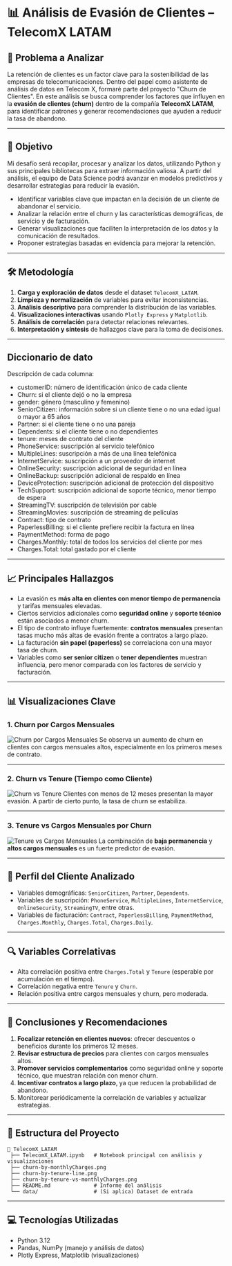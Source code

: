 # 📊 Análisis de Evasión de Clientes – TelecomX LATAM

## 📌 Problema a Analizar

La retención de clientes es un factor clave para la sostenibilidad de las empresas de telecomunicaciones. Dentro del papel como asistente de análisis de datos en Telecom X, formaré parte del proyecto "Churn de Clientes". En este análisis se busca comprender los factores que influyen en la **evasión de clientes (churn)** dentro de la compañía **TelecomX LATAM**, para identificar patrones y generar recomendaciones que ayuden a reducir la tasa de abandono.

---

## 🎯 Objetivo

Mi desafío será recopilar, procesar y analizar los datos, utilizando Python y sus principales bibliotecas para extraer información valiosa. A partir del análisis, el equipo de Data Science podrá avanzar en modelos predictivos y desarrollar estrategias para reducir la evasión.

* Identificar variables clave que impactan en la decisión de un cliente de abandonar el servicio.
* Analizar la relación entre el churn y las características demográficas, de servicio y de facturación.
* Generar visualizaciones que faciliten la interpretación de los datos y la comunicación de resultados.
* Proponer estrategias basadas en evidencia para mejorar la retención.

---

## 🛠️ Metodología

1. **Carga y exploración de datos** desde el dataset `TelecomX_LATAM`.
2. **Limpieza y normalización** de variables para evitar inconsistencias.
3. **Análisis descriptivo** para comprender la distribución de las variables.
4. **Visualizaciones interactivas** usando `Plotly Express` y `Matplotlib`.
5. **Análisis de correlación** para detectar relaciones relevantes.
6. **Interpretación y síntesis** de hallazgos clave para la toma de decisiones.

---

## Diccionario de dato

Descripción de cada columna:

* customerID: número de identificación único de cada cliente
* Churn: si el cliente dejó o no la empresa
* gender: género (masculino y femenino)
* SeniorCitizen: información sobre si un cliente tiene o no una edad igual o mayor a 65 años
* Partner: si el cliente tiene o no una pareja
* Dependents: si el cliente tiene o no dependientes
* tenure: meses de contrato del cliente
* PhoneService: suscripción al servicio telefónico
* MultipleLines: suscripción a más de una línea telefónica
* InternetService: suscripción a un proveedor de internet
* OnlineSecurity: suscripción adicional de seguridad en línea
* OnlineBackup: suscripción adicional de respaldo en línea
* DeviceProtection: suscripción adicional de protección del dispositivo
* TechSupport: suscripción adicional de soporte técnico, menor tiempo de espera
* StreamingTV: suscripción de televisión por cable
* StreamingMovies: suscripción de streaming de películas
* Contract: tipo de contrato
* PaperlessBilling: si el cliente prefiere recibir la factura en línea
* PaymentMethod: forma de pago
* Charges.Monthly: total de todos los servicios del cliente por mes
* Charges.Total: total gastado por el cliente

---
## 📈 Principales Hallazgos

* La evasión es **más alta en clientes con menor tiempo de permanencia** y tarifas mensuales elevadas.
* Ciertos servicios adicionales como **seguridad online** y **soporte técnico** están asociados a menor churn.
* El tipo de contrato influye fuertemente: **contratos mensuales** presentan tasas mucho más altas de evasión frente a contratos a largo plazo.
* La facturación **sin papel (paperless)** se correlaciona con una mayor tasa de churn.
* Variables como **ser senior citizen** o **tener dependientes** muestran influencia, pero menor comparada con los factores de servicio y facturación.

---

## 📊 Visualizaciones Clave

### 1. **Churn por Cargos Mensuales**

![Churn por Cargos Mensuales](churn-by-monthlyCharges.png)
Se observa un aumento de churn en clientes con cargos mensuales altos, especialmente en los primeros meses de contrato.

---

### 2. **Churn vs Tenure (Tiempo como Cliente)**

![Churn vs Tenure](churn-by-tenure-line.png)
Clientes con menos de 12 meses presentan la mayor evasión. A partir de cierto punto, la tasa de churn se estabiliza.

---

### 3. **Tenure vs Cargos Mensuales por Churn**

![Tenure vs Cargos Mensuales](churn-by-tenure-vs-monthlyCharges.png)
La combinación de **baja permanencia** y **altos cargos mensuales** es un fuerte predictor de evasión.

---

## 👥 Perfil del Cliente Analizado

* Variables demográficas: `SeniorCitizen`, `Partner`, `Dependents`.
* Variables de suscripción: `PhoneService`, `MultipleLines`, `InternetService`, `OnlineSecurity`, `StreamingTV`, entre otras.
* Variables de facturación: `Contract`, `PaperlessBilling`, `PaymentMethod`, `Charges.Monthly`, `Charges.Total`, `Charges.Daily`.

---

## 🔍 Variables Correlativas

* Alta correlación positiva entre `Charges.Total` y `Tenure` (esperable por acumulación en el tiempo).
* Correlación negativa entre `Tenure` y `Churn`.
* Relación positiva entre cargos mensuales y churn, pero moderada.

---

## 📌 Conclusiones y Recomendaciones

1. **Focalizar retención en clientes nuevos**: ofrecer descuentos o beneficios durante los primeros 12 meses.
2. **Revisar estructura de precios** para clientes con cargos mensuales altos.
3. **Promover servicios complementarios** como seguridad online y soporte técnico, que muestran relación con menor churn.
4. **Incentivar contratos a largo plazo**, ya que reducen la probabilidad de abandono.
5. Monitorear periódicamente la correlación de variables y actualizar estrategias.

---

## 📂 Estructura del Proyecto

```
📁 TelecomX_LATAM
 ├── TelecomX_LATAM.ipynb   # Notebook principal con análisis y visualizaciones
 ├── churn-by-monthlyCharges.png
 ├── churn-by-tenure-line.png
 ├── churn-by-tenure-vs-monthlyCharges.png
 ├── README.md              # Informe del análisis
 └── data/                  # (Si aplica) Dataset de entrada
```

---

## 💻 Tecnologías Utilizadas

* Python 3.12
* Pandas, NumPy (manejo y análisis de datos)
* Plotly Express, Matplotlib (visualizaciones)
